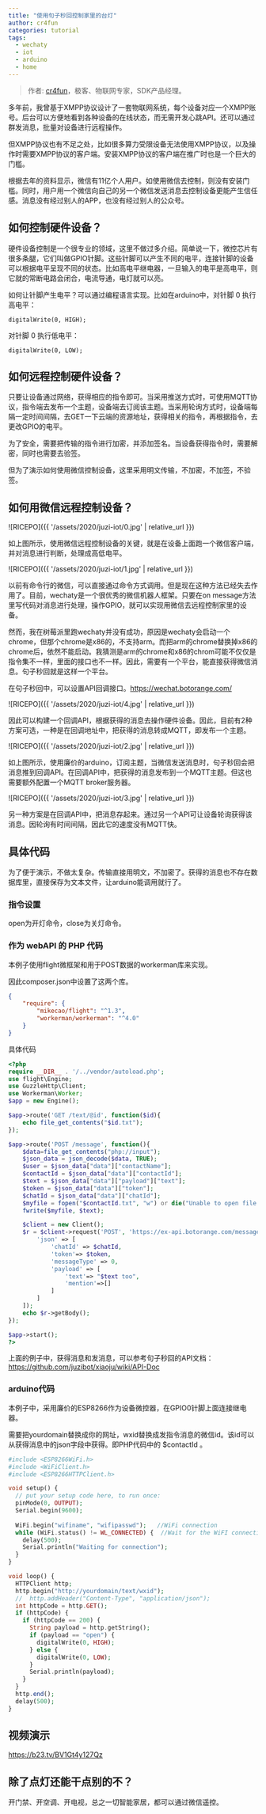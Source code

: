 ```yaml
---
title: "使用句子秒回控制家里的台灯"
author: cr4fun
categories: tutorial
tags:
  - wechaty
  - iot
  - arduino
  - home
---
```


> 作者: [cr4fun](https://github.com/cr4fun)，极客、物联网专家，SDK产品经理。

<!-- more -->

多年前，我曾基于XMPP协议设计了一套物联网系统，每个设备对应一个XMPP账号。后台可以方便地看到各种设备的在线状态，而无需开发心跳API。还可以通过群发消息，批量对设备进行远程操作。

但XMPP协议也有不足之处，比如很多算力受限设备无法使用XMPP协议，以及操作时需要XMPP协议的客户端。安装XMPP协议的客户端在推广时也是一个巨大的门槛。

根据去年的资料显示，微信有11亿个人用户。如使用微信去控制，则没有安装门槛。同时，用户用一个微信向自己的另一个微信发送消息去控制设备更能产生信任感。消息没有经过别人的APP，也没有经过别人的公众号。

## 如何控制硬件设备？

硬件设备控制是一个很专业的领域，这里不做过多介绍。简单说一下，微控芯片有很多条腿，它们叫做GPIO针脚。这些针脚可以产生不同的电平，连接针脚的设备可以根据电平呈现不同的状态。比如高电平继电器，一旦输入的电平是高电平，则它就的常断电路会闭合，电流导通，电灯就可以亮。

如何让针脚产生电平？可以通过编程语言实现。比如在arduino中，对针脚 0 执行高电平：

```log
digitalWrite(0, HIGH);
```

对针脚 0 执行低电平：

```log
digitalWrite(0, LOW);
```

## 如何远程控制硬件设备？

只要让设备通过网络，获得相应的指令即可。当采用推送方式时，可使用MQTT协议，指令端去发布一个主题，设备端去订阅该主题。当采用轮询方式时，设备端每隔一定时间间隔，去GET一下云端的资源地址，获得相关的指令，再根据指令，去更改GPIO的电平。

为了安全，需要把传输的指令进行加密，并添加签名。当设备获得指令时，需要解密，同时也需要去验签。

但为了演示如何使用微信控制设备，这里采用明文传输，不加密，不加签，不验签。

## 如何用微信远程控制设备？

![RICEPO]({{ '/assets/2020/juzi-iot/0.jpg' | relative_url }})

如上图所示，使用微信远程控制设备的关键，就是在设备上面跑一个微信客户端，并对消息进行判断，处理成高低电平。

![RICEPO]({{ '/assets/2020/juzi-iot/1.jpg' | relative_url }})

以前有命令行的微信，可以直接通过命令方式调用。但是现在这种方法已经失去作用了。目前，wechaty是一个很优秀的微信机器人框架。只要在on message方法里写代码对消息进行处理，操作GPIO，就可以实现用微信去远程控制家里的设备。

然而，我在树莓派里跑wechaty并没有成功，原因是wechaty会启动一个chrome，但那个chrome是x86的，不支持arm。而把arm的chrome替换掉x86的chrome后，依然不能启动。我猜测是arm的chrome和x86的chrom可能不仅仅是指令集不一样，里面的接口也不一样。因此，需要有一个平台，能直接获得微信消息。句子秒回就是这样一个平台。

在句子秒回中，可以设置API回调接口。<https://wechat.botorange.com/>

![RICEPO]({{ '/assets/2020/juzi-iot/4.jpg' | relative_url }})

因此可以构建一个回调API，根据获得的消息去操作硬件设备。因此，目前有2种方案可选，一种是在回调地址中，把获得的消息转成MQTT，即发布一个主题。

![RICEPO]({{ '/assets/2020/juzi-iot/2.jpg' | relative_url }})

如上图所示，使用廉价的arduino，订阅主题，当微信发送消息时，句子秒回会把消息推到回调API。在回调API中，把获得的消息发布到一个MQTT主题。但这也需要额外配置一个MQTT broker服务器。

![RICEPO]({{ '/assets/2020/juzi-iot/3.jpg' | relative_url }})

另一种方案是在回调API中，把消息存起来。通过另一个API可让设备轮询获得该消息。因轮询有时间间隔，因此它的速度没有MQTT快。

## 具体代码

为了便于演示，不做太复杂。传输直接用明文，不加密了。获得的消息也不存在数据库里，直接保存为文本文件，让arduino能调用就行了。

### 指令设置

open为开灯命令，close为关灯命令。

### 作为 webAPI 的 PHP 代码

本例子使用flight微框架和用于POST数据的workerman库来实现。

因此composer.json中设置了这两个库。

```json
{
    "require": {
        "mikecao/flight": "^1.3",
        "workerman/workerman": "^4.0"
    }
}
```

具体代码

```php
<?php
require __DIR__ . '/../vendor/autoload.php';
use flight\Engine;
use GuzzleHttp\Client;
use Workerman\Worker;
$app = new Engine();

$app->route('GET /text/@id', function($id){
    echo file_get_contents("$id.txt");
});

$app->route('POST /message', function(){
    $data=file_get_contents("php://input");
    $json_data = json_decode($data, TRUE);
    $user = $json_data["data"]["contactName"];
    $contactId = $json_data["data"]["contactId"];
    $text = $json_data["data"]["payload"]["text"];
    $token = $json_data["data"]["token"];
    $chatId = $json_data["data"]["chatId"];
    $myfile = fopen("$contactId.txt", "w") or die("Unable to open file!");
    fwrite($myfile, $text);

    $client = new Client();
    $r = $client->request('POST', 'https://ex-api.botorange.com/message/send', [
        'json' => [
            'chatId' => $chatId,
            'token'=> $token,
            'messageType' => 0,
            'payload' => [
                'text'=> "$text too",
                'mention'=>[]
            ]
        ]
    ]);
    echo $r->getBody();
});

$app->start();
?>
```

上面的例子中，获得消息和发消息，可以参考句子秒回的API文档：<https://github.com/juzibot/xiaoju/wiki/API-Doc>

### arduino代码

本例子中，采用廉价的ESP8266作为设备微控器，在GPIO0针脚上面连接继电器。

需要把yourdomain替换成你的网址，wxid替换成发指令消息的微信id。该id可以从获得消息中的json字段中获得。即PHP代码中的 $contactId 。

```php
#include <ESP8266WiFi.h>
#include <WiFiClient.h>
#include <ESP8266HTTPClient.h>

void setup() {
  // put your setup code here, to run once:
  pinMode(0, OUTPUT);
  Serial.begin(9600);
  
  WiFi.begin("wifiname", "wifipasswd");   //WiFi connection
  while (WiFi.status() != WL_CONNECTED) {  //Wait for the WiFI connection completion
    delay(500);
    Serial.println("Waiting for connection");
  }
}

void loop() {
  HTTPClient http;
  http.begin("http://yourdomain/text/wxid");
  //  http.addHeader("Content-Type", "application/json");
  int httpCode = http.GET();
  if (httpCode) {
    if (httpCode == 200) {
      String payload = http.getString();
      if (payload == "open") {
        digitalWrite(0, HIGH);
      } else {
        digitalWrite(0, LOW);
      }
      Serial.println(payload);
    }
  }
  http.end();
  delay(500);
}
```

## 视频演示

<https://b23.tv/BV1Gt4y127Qz>

## 除了点灯还能干点别的不？

开门禁、开空调、开电视，总之一切智能家居，都可以通过微信遥控。

